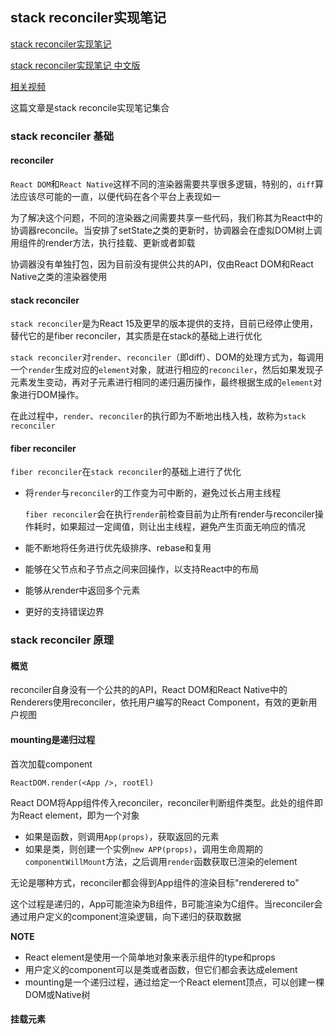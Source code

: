 ## stack reconciler实现笔记

[stack reconciler实现笔记](https://reactjs.org/docs/implementation-notes.html)

[stack reconciler实现笔记 中文版](https://jobbym.github.io/2017/02/14/react-Implementation-Notes/)

[相关视频](https://www.youtube.com/watch?v=_MAD4Oly9yg)

这篇文章是stack reconcile实现笔记集合

### stack reconciler 基础

#### reconciler

`React DOM`和`React Native`这样不同的渲染器需要共享很多逻辑，特别的，`diff`算法应该尽可能的一直，以便代码在各个平台上表现如一

为了解决这个问题，不同的渲染器之间需要共享一些代码，我们称其为React中的协调器reconcile。当安排了setState之类的更新时，协调器会在虚拟DOM树上调用组件的render方法，执行挂载、更新或者卸载

协调器没有单独打包，因为目前没有提供公共的API，仅由React DOM和React Native之类的渲染器使用

#### stack reconciler

`stack reconciler`是为React 15及更早的版本提供的支持，目前已经停止使用，替代它的是fiber reconciler，其实质是在stack的基础上进行优化

`stack reconciler`对`render`、`reconciler`（即diff）、DOM的处理方式为，每调用一个`render`生成对应的`element`对象，就进行相应的`reconciler`，然后如果发现子元素发生变动，再对子元素进行相同的递归遍历操作，最终根据生成的`element`对象进行DOM操作。

在此过程中，`render`、`reconciler`的执行即为不断地出栈入栈，故称为`stack reconciler`

#### fiber reconciler

`fiber reconciler`在`stack reconciler`的基础上进行了优化
* 将`render`与`reconciler`的工作变为可中断的，避免过长占用主线程

    `fiber reconciler`会在执行`render`前检查目前为止所有render与reconciler操作耗时，如果超过一定阈值，则让出主线程，避免产生页面无响应的情况

* 能不断地将任务进行优先级排序、rebase和复用
* 能够在父节点和子节点之间来回操作，以支持React中的布局
* 能够从render中返回多个元素
* 更好的支持错误边界

### stack reconciler 原理

#### 概览

reconciler自身没有一个公共的的API，React DOM和React Native中的Renderers使用reconciler，依托用户编写的React Component，有效的更新用户视图

#### mounting是递归过程

首次加载component

	ReactDOM.render(<App />, rootEl)

React DOM将App组件传入reconciler，reconciler判断组件类型。此处的组件即为React element，即为一个对象
* 如果是函数，则调用`App(props)`，获取返回的元素
* 如果是类，则创建一个实例`new APP(props)`，调用生命周期的`componentWillMount`方法，之后调用`render`函数获取已渲染的element

无论是哪种方式，reconciler都会得到App组件的渲染目标"renderered to"

这个过程是递归的，App可能渲染为B组件，B可能渲染为C组件。当reconciler会通过用户定义的component渲染逻辑，向下递归的获取数据

**NOTE**
* React element是使用一个简单地对象来表示组件的type和props
* 用户定义的component可以是类或者函数，但它们都会表达成element
* mounting是一个递归过程，通过给定一个React element顶点，可以创建一棵DOM或Native树

#### 挂载元素